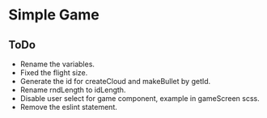 # Simple Game

## ToDo

* Rename the variables.
* Fixed the flight size.
* Generate the id for createCloud and makeBullet by getId.
* Rename rndLength to idLength.
* Disable user select for game component, example in gameScreen scss.
* Remove the eslint statement.
